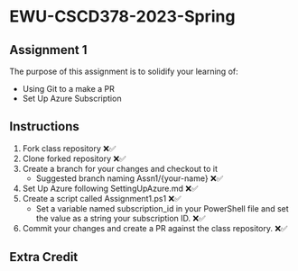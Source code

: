 # EWU-CSCD378-2023-Spring

## Assignment 1

The purpose of this assignment is to solidify your learning of:

- Using Git to a make a PR
- Set Up Azure Subscription

## Instructions

1. Fork class repository ❌✅
2. Clone forked repository ❌✅
3. Create a branch for your changes and checkout to it
   - Suggested branch naming Assn1/{your-name} ❌✅
4. Set Up Azure following SettingUpAzure.md ❌✅
5. Create a script called Assignment1.ps1 ❌✅
   - Set a variable named subscription_id in your PowerShell file and set the value as a string your subscription ID. ❌✅
6. Commit your changes and create a PR against the class repository. ❌✅

## Extra Credit

